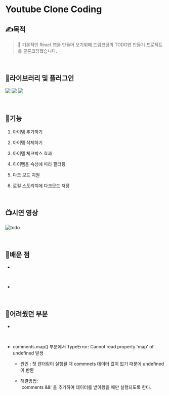 # Youtube Clone Coding

## ✍목적

> 🧾 기본적인 React 앱을 만들어 보기위해 드림코딩의 TODO앱 만들기 프로젝트를 클론코딩했습니다.

<br/>

## 🔨라이브러리 및 플러그인

<img src="https://img.shields.io/badge/React-61DAFB?style=for-the-badge&logo=React&logoColor=black"/>  <img src="https://img.shields.io/badge/PostCSS-DD03A0A?style=for-the-badge&logo=PostCSS&logoColor=white">   <img src="https://img.shields.io/badge/uuid-black?style=for-the-badge">

<br/>

## 🚀기능

1. 아이템 추가하기

2. 아이템 삭제하기

3. 아이템 체크박스 효과

4. 아이템을 속성에 따라 필터링

5. 다크 모드 지원

6. 로컬 스토리지에 다크모드 저장

   <br/>

## 📺시연 영상

![todo](https://user-images.githubusercontent.com/105909450/224913351-b4524310-b780-4593-ac44-e9d1c9ae364a.gif)

  <br/>

## 📘배운 점

-

<br/>

-

<br/>

## 🚩어려웠던 부분

-

<br/>

- comments.map() 부분에서 TypeError: Cannot read property 'map' of undefined 발생

  - 원인 : 첫 렌더링이 실행될 때 commnets 데이터 값이 없기 때문에 undefined이 반환

  - 해결방법:  
    'comments &&' 을 추가하여 데이터를 받아왔을 때만 실행되도록 한다.

<br/>

